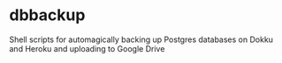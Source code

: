 # dbbackup
Shell scripts for automagically backing up Postgres databases on Dokku and Heroku and uploading to Google Drive
